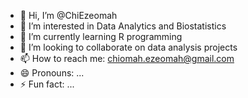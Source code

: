 - 👋 Hi, I’m @ChiEzeomah
- 👀 I’m interested in Data Analytics and Biostatistics
- 🌱 I’m currently learning R programming
- 💞️ I’m looking to collaborate on data analysis projects
- 📫 How to reach me: chiomah.ezeomah@gmail.com 
- 😄 Pronouns: ...
- ⚡ Fun fact: ...

<!---
ChiEzeomah/ChiEzeomah is a ✨ special ✨ repository because its `README.md` (this file) appears on your GitHub profile.
You can click the Preview link to take a look at your changes.
--->
